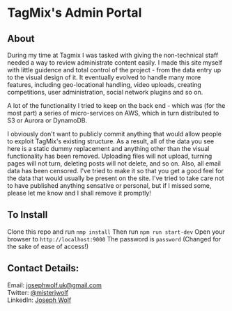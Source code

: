 # TagMix's Admin Portal

## About
During my time at Tagmix I was tasked with giving the non-technical staff needed a way to review administrate content easily. I made this site myself with little guidence and total control of the project - from the data entry up to the visual design of it. It eventually evolved to handle many more features, including geo-locational handling, video uploads, creating competitions, user administration, social network plugins and so on.

A lot of the functionality I tried to keep on the back end - which was (for the most part) a series of micro-services on AWS, which in turn distributed to S3 or Aurora or DynamoDB.

I obviously don't want to publicly commit anything that would allow people to exploit TagMix's existing structure. As a result, all of the data you see here is a static dummy replacement and anything other than the visual functionality has been removed. Uploading files will not upload, turning pages will not turn, deleting posts will not delete, and so on. Also, all email data has been censored.
I've tried to make it so that you get a good feel for the data that would usually be present on the site. I've tried to take care not to have published anything sensative or personal, but if I missed some, please let me know and I shall remove it promptly!

## To Install
Clone this repo and run `nmp install`
Then run `npm run start-dev`
Open your browser to `http://localhost:9000`
The password is `password` (Changed for the sake of ease of access!)

## Contact Details:
Email: 		josephwolf.uk@gmail.com     
Twitter:		[@misterjwolf](https://twitter.com/MisterJWolf)   
LinkedIn: 	[Joseph Wolf](https://uk.linkedin.com/in/joseph-wolf-51a32398)  
